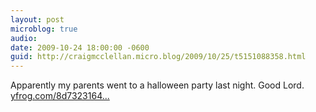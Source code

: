 ```yaml
---
layout: post
microblog: true
audio: 
date: 2009-10-24 18:00:00 -0600
guid: http://craigmcclellan.micro.blog/2009/10/25/t5151088358.html
---
```

Apparently my parents went to a halloween party last night.  Good Lord. [yfrog.com/8d7323164...](http://yfrog.com/8d73231644861859698285209j)

